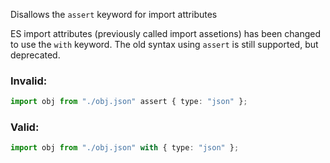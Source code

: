 Disallows the `assert` keyword for import attributes

ES import attributes (previously called import assetions) has been changed to
use the `with` keyword. The old syntax using `assert` is still supported, but
deprecated.

### Invalid:

```typescript
import obj from "./obj.json" assert { type: "json" };
```

### Valid:

```typescript
import obj from "./obj.json" with { type: "json" };
```
